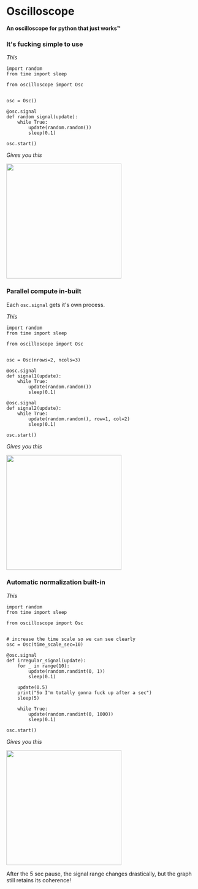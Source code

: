 # Oscilloscope
**An oscilloscope for python that just works™**


### It's fucking simple to use

*This*

```python3
import random
from time import sleep

from oscilloscope import Osc


osc = Osc()

@osc.signal
def random_signal(update):
    while True:
        update(random.random())
        sleep(0.1)
        
osc.start()
```

*Gives you this*

<img src="https://i.imgur.com/jB3wzgT.png" height="300" />

### Parallel compute in-built

Each `osc.signal` gets it's own process.

*This*

```python3
import random
from time import sleep

from oscilloscope import Osc


osc = Osc(nrows=2, ncols=3)

@osc.signal
def signal1(update):
    while True:
        update(random.random())
        sleep(0.1)

@osc.signal
def signal2(update):
    while True:
        update(random.random(), row=1, col=2)
        sleep(0.1)

osc.start()
```

*Gives you this*

<img src="https://i.imgur.com/JWHQ9Da.png" height="300" />

### Automatic normalization built-in

*This*
```python3
import random
from time import sleep

from oscilloscope import Osc


# increase the time scale so we can see clearly
osc = Osc(time_scale_sec=10)  

@osc.signal
def irregular_signal(update):
    for _ in range(10):
        update(random.randint(0, 1))
        sleep(0.1)

    update(0.5)
    print("So I'm totally gonna fuck up after a sec")
    sleep(5)

    while True:
        update(random.randint(0, 1000))
        sleep(0.1)

osc.start()
```

*Gives you this*

<img src="https://i.imgur.com/8TYCaaK.png" height="300" />

After the 5 sec pause, the signal range changes drastically, but the graph still retains its coherence!
